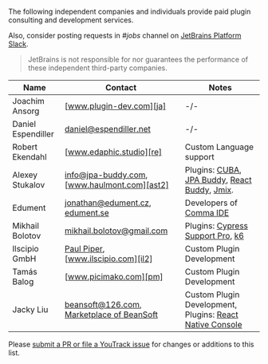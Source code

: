 [//]: # (title: Consulting)

<!-- Copyright 2000-2022 JetBrains s.r.o. and other contributors. Use of this source code is governed by the Apache 2.0 license that can be found in the LICENSE file. -->

The following independent companies and individuals provide paid plugin consulting and development services.

Also, consider posting requests in _#jobs_ channel on [JetBrains Platform Slack](https://plugins.jetbrains.com/slack).

> JetBrains is not responsible for nor guarantees the performance of these independent third-party companies.

| Name               | Contact                                                 | Notes                                       |
|--------------------|---------------------------------------------------------|---------------------------------------------|
| Joachim Ansorg     | [www.plugin-dev.com][ja]                                | -/-                                         |
| Daniel Espendiller | [daniel@espendiller.net][de]                            | -/-                                         |
| Robert Ekendahl    | [www.edaphic.studio][re]                                | Custom Language support                     |
| Alexey Stukalov    | [info@jpa-buddy.com][ast], [www.haulmont.com][ast2]     | Plugins: [CUBA][ast3], [JPA Buddy][ast4], [React Buddy][ast5], [Jmix][ast6].|
| Edument            | [jonathan@edument.cz][ed], [edument.se][ed2]            | Developers of [Comma IDE][ed3]              |
| Mikhail Bolotov    | [mikhail.bolotov@gmail.com][mb]                         | Plugins: [Cypress Support Pro][cspro], [k6] |
| Ilscipio GmbH      | [Paul Piper][il], [www.ilscipio.com][il2]               | Custom Plugin Development                   |
| Tamás Balog        | [www.picimako.com][pm]                                  | Custom Plugin Development                   |
| Jacky Liu          | [beansoft@126.com][bn], [Marketplace of BeanSoft][bn2]  | Custom Plugin Development, Plugins: [React Native Console][rnc]    |

[ja]: https://www.plugin-dev.com
[de]: mailto:daniel@espendiller.net
[re]: https://www.edaphic.studio
[ast]: mailto:info@cuba-platform.com
[ast2]: https://www.haulmont.com/services/cuba-platform-services/support
[ast3]: https://plugins.jetbrains.com/plugin/7249-cuba
[ast4]: https://plugins.jetbrains.com/plugin/15075-jpa-buddy
[ast5]: https://plugins.jetbrains.com/plugin/17467-react-buddy
[ast6]: https://plugins.jetbrains.com/plugin/14340-jmix
[ed]: mailto:jonathan@edument.cz
[ed2]: https://www.edument.se/en/page/intellij-platform-development
[ed3]: https://commaide.com
[cspro]: https://plugins.jetbrains.com/plugin/13987-cypress-support-pro
[k6]: https://plugins.jetbrains.com/plugin/16141-k6
[mb]: https://plugins.jetbrains.com/organization/mbolotov
[il]: mailto:info@ilscipio.com
[il2]: https://www.ilscipio.com
[pm]: https://www.picimako.com
[bn]: mailto:beansoft@126.com
[bn2]: https://plugins.jetbrains.com/organizations/BeanSoft
[rnc]: https://plugins.jetbrains.com/plugin/9564-react-native-console

Please [submit a PR or file a YouTrack issue](getting_help.md) for changes or additions to this list.
